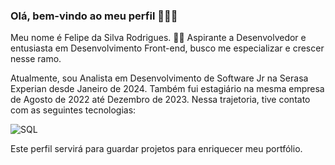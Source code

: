 ### Olá, bem-vindo ao meu perfil 🖐🏾✨

Meu nome é Felipe da Silva Rodrigues. 👨🏾
Aspirante a Desenvolvedor e entusiasta em Desenvolvimento Front-end, busco me especializar e crescer nesse ramo.

Atualmente, sou Analista em Desenvolvimento de Software Jr na Serasa Experian desde Janeiro de 2024.
Também fui estagiário na mesma empresa de Agosto de 2022 até Dezembro de 2023.
Nessa trajetoria, tive contato com as seguintes tecnologias:
<div style="display: inline_block">
  <img align="center" alt="SQL" src="https://img.shields.io/badge/Linux-FCC624?style=for-the-badge&logo=linux&logoColor=black"/>
</div>


Este perfil servirá para guardar projetos para enriquecer meu portfólio.
